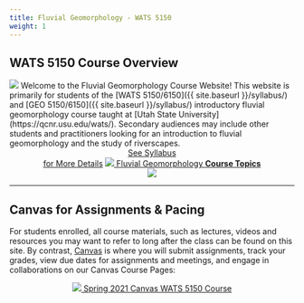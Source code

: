 ```yaml
---
title: Fluvial Geomorphology - WATS 5150
weight: 1
---
```


## WATS 5150 Course Overview

<img class="float-left" src="{{ site.baseurl }}/assets/images/pics/WATS-5150_Canvas.png">
Welcome to the Fluvial Geomorphology Course Website! This website is primarily for students of the [WATS 5150/6150]({{ site.baseurl }}/syllabus/) and [GEO 5150/6150]({{ site.baseurl }}/syllabus/) introductory fluvial geomorphology course taught at [Utah State University](https://qcnr.usu.edu/wats/). Secondary audiences may include other students and practitioners looking for an introduction to fluvial geomorphology and the study of riverscapes. 

<div align="center">
	<a class="hollow button" href="{{ site.baseurl }}/syllabus/"> See Syllabus <br> for More Details</a>
	<a class="hollow button" href="{{ site.baseurl }}/Course_Topics/"><img src="{{ site.baseurl }}/assets/images/favicons/android-icon-48x48.png">  Fluvial Geomorphology  <b> Course Topics</b></a>  


</div>
<div align="center">
<img  src="{{ site.baseurl }}/assets/images/pics/IcefieldsParkway.png">
</div>

------



## Canvas for Assignments & Pacing

For students enrolled, all course materials, such as lectures, videos and resources you may want to refer to long after the class  can be found on this site. By contrast, [Canvas](https://usu.instructure.com) is where you will submit assignments, track your grades, view due dates for assignments and meetings,  and engage in collaborations on our Canvas Course Pages:


<div align="center">
<!---
	<a class="hollow button" target="blank" href="https://usu.instructure.com/courses/637781"><img src="{{ site.baseurl }}/assets/images/canvas_logo.png">  Spring  2022 Canvas WATS 5150 Course</a>  
--->
	<a class="hollow button" target="blank" href="https://usu.instructure.com/courses/637781"><img src="{{ site.baseurl }}/assets/images/canvas_logo.png">  Spring  2021 Canvas WATS 5150 Course</a>  

</div>
